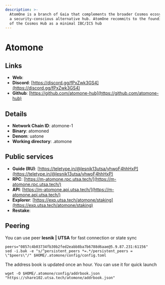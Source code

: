 ```yaml
---
description: >-
  AtomOne is a branch of Gaia that complements the broader Cosmos ecosystem with
  a security-conscious alternative hub. AtomOne recommits to the founding vision
  of the Cosmos Hub as a minimal IBC/ICS hub
---
```


# Atomone

## Links

* **Web**:&#x20;
* **Discord**: [https://discord.gg/fPxZwk3GS4](https://discord.gg/fPxZwk3GS4)
* **Github**: [https://github.com/atomone-hub](https://github.com/atomone-hub)

## **Details**

* **Network Chain ID**: atomone-1
* **Binary**: atomoned
* **Denom**: uatone
* **Working directory**: .atomone

## Public services

* **Guide (RU)**: [https://teletype.in/@lesnik13utsa/yhwoF4hhHxP](https://teletype.in/@lesnik13utsa/yhwoF4hhHxP)
* **RPC**: [https://m-atomone.rpc.utsa.tech/](https://m-atomone.rpc.utsa.tech/)
* **API**: [https://m-atomone.api.utsa.tech/](https://m-atomone.api.utsa.tech/)
* **Explorer**: [https://exp.utsa.tech/atomone/staking](https://exp.utsa.tech/atomone/staking)
* **Restake**:&#x20;

## Peering

You can use peer **lesnik | UTSA** for fast connection or state sync

```shell
peers="0857c4b03734fb30b2fed2eabb8ba7b6788d6aae@5.9.87.231:61156"
sed -i.bak -e "s/^persistent_peers *=.*/persistent_peers = \"$peers\"/" $HOME/.atomone/config/config.toml
```

The address book is updated once an hour. You can use it for quick launch

```shell
wget -O $HOME/.atomone/config/addrbook.json "https://share102.utsa.tech/atomone/addrbook.json"
```

